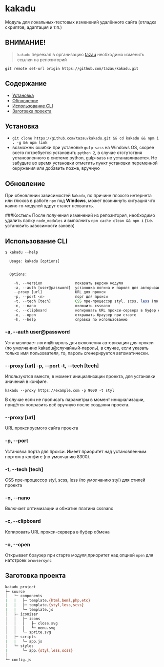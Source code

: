 # kakadu

Модуль для локальных-тестовых изменений удалённого сайта (отладка скриптов, адаптация и т.п.)

## ВНИМАНИЕ!
> `kakadu` переехал в организацию [tazau](https://github.com/tazau) необходимо изменить ссылки на репозиторий
```
git remote set-url origin https://github.com/tazau/kakadu.git
```

## Содержание
- [Установка](#Установка)
- [Обновление](#Обновление)
- [Использование CLI](#Использование-cli)
- [Заготовка проекта](#Заготовка-проекта)

## Установка
- `git clone https://github.com/tazau/kakadu.git && cd kakadu && npm i . -g && npm link`
- возможны ошибки при установке `gulp-sass` на Windows OS, скорее всего потребуется установить `python 2`, в случае отстутствия установленного в системе python, gulp-sass не устанавливается. Не забудьте во время установки отметить пункт установки переменной окружения или добавить позже, вручную

## Обновление
При обновлении зависимостей `kakadu`, по причине плохого интернета или глюков в работе `npm` под **Windows**, может возникнуть ситуация что каких-то модулей вдруг станет нехватать.

###Костыль
После получения изменений из репозитория, необходимо удалить папку `node_modules` и выполнить `npm cache clean && npm i` (т.е. установить завосимости заново)

## Использование CLI

```javascript
$ kakadu --help

  Usage: kakadu [options]


  Options:

    -V, --version               показать версию модуля
    -a, --auth [user@password]  установка логина и пароля для авторизации
    --proxy [url]               URL для прокси
    -p, --port <n>              порт для прокси
    -t, --tech [tech]           CSS пре-процессор styl, scss, less (по умолчанию styl)
    -n, --nano                  включить cssnano
    -c, --clipboard             копировать URL прокси-сервера в буфер обмена
    -o, --open                  открывать браузер при старте
    -h, --help                  справка по использованию

```

### -a, --auth user@password
Устанавливает логин@пароль для включения авторизации для прокси (по умолчанию kakadu@случайный-пароль), в случае, если указать только имя пользователя, то, пароль сгенерируется автоматически.

### --proxy [url] -p, --port <n> -t, --tech [tech]
Ипользуются вместе, в момент инициализации проекта, для установки значений в конфиге.
```
kakadu --proxy https://example.com -p 9000 -t styl
```
В случае если не прописать параметры в момент инициализации, придётся поправить всё вручную после создания проекта.

### --proxy [url]
URL проксируемого сайта проекта

### -p, --port <n>
Установка порта для прокси. Имеет приоритет над установленным портом в конфиге (по умолчанию 8300).

### -t, --tech [tech]
CSS пре-процессор styl, scss, less (по умолчанию styl) для стилей проекта

### -n, --nano
Включает оптимизации и обжатие плагина cssnano

### -c, --clipboard
Копировать URL прокси-сервера в буфер обмена

### -o, --open
Открывает браузер при старте модуля,приоритет над опцией `open` для натстроек `browsersync`

## Заготовка проекта

```bash
kakadu_project
├─ source
│   └─ components
|   |   ├─ template.{html,beml,php,etc}
|   |   ├─ template.{styl,less,scss}
|   |   └─ template.js
│   ├─ iconizer
│   │   ├─ icons
│   │   │   ├─ close.svg
│   │   │   └─ menu.svg
│   │   └─ sprite.svg
│   ├─ scripts
|   |   └─ app.js
│   └─ styles
|       └─ app.{styl,less,scss}
│
└─ config.js
```